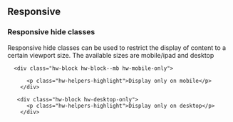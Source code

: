 ## Responsive

### Responsive hide classes
Responsive hide classes can be used to restrict the display of content to a certain viewport size.
The available sizes are mobile/ipad and desktop


```html|span-6,responsive
  <div class="hw-block hw-block--mb hw-mobile-only">
    
      <p class="hw-helpers-highlight">Display only on mobile</p>
    </div>

   <div class="hw-block hw-desktop-only">
      <p class="hw-helpers-highlight">Display only on desktop</p>
    </div>
  
```

